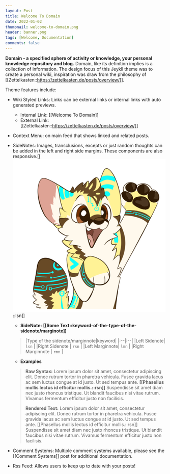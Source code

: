 ```yaml
---
layout: Post
title: Welcome To Domain
date: 2022-01-02
thumbnail: welcome-to-domain.png
header: banner.png
tags: [Welcome, Documentation]
comments: false
---
```


**Domain - a specified sphere of activity or knowledge, your personal knowledge repository and blog.**
Domain, like its definition implies is a collection of information. The design focus of this Jeykll theme was to create a personal wiki, inspiration was draw from the philosophy of [[Zettelkasten::https://zettelkasten.de/posts/overview/]].

Theme features include:
- Wiki Styled Links: Links can be external links or internal links with auto generated previews.  
    - Internal Link: [[Welcome To Domain]]
    - External Link: [[Zettelkasten::https://zettelkasten.de/posts/overview/]]

- Context Menu: on main feed that shows linked and related posts.

- SideNotes: Images, transclusions, excepts or just random thoughts can be added in the left and right side margins. These components are also responsive.[[<br><img src="/assets/img/hi.png">::lsn]]


    - **SideNote:** **[​[**Some Text**::keyword-of-the-type-of-the-sidenote/marginote]]**

    > |Type of the sidenote/marginnote|keyword|
      |:--|:--|
      |Left Sidenote| `lsn` |
      |Right Sidenote | `rsn` |
      |Left Marginnote| `lmn` |
      |Right Marginnote | `rmn` |

     - **Examples**

    > **Raw Syntax:** Lorem ipsum dolor sit amet, consectetur adipiscing elit. Donec rutrum tortor in pharetra vehicula. Fusce gravida lacus ac sem luctus congue at id justo. Ut sed tempus ante. **[​[**Phasellus mollis lectus id efficitur mollis.**::rsn]]** Suspendisse sit amet diam nec justo rhoncus tristique. Ut blandit faucibus nisi vitae rutrum. Vivamus fermentum efficitur justo non facilisis.
    >
    > **Rendered Text:** Lorem ipsum dolor sit amet, consectetur adipiscing elit. Donec rutrum tortor in pharetra vehicula. Fusce gravida lacus ac sem luctus congue at id justo. Ut sed tempus ante. [[Phasellus mollis lectus id efficitur mollis.::rsn]] Suspendisse sit amet diam nec justo rhoncus tristique. Ut blandit faucibus nisi vitae rutrum. Vivamus fermentum efficitur justo non facilisis.


- Comment Systems: Multiple comment systems available, please see the [[Comment Systems]] post for additional documentation.
- Rss Feed: Allows users to keep up to date with your posts!
